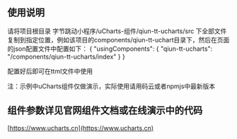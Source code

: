 ## 使用说明
请将项目根目录 字节跳动小程序/uCharts-组件/qiun-tt-ucharts/src 下全部文件复制到指定位置，例如该项目的components/qiun-tt-uchart目录下，然后在页面的json配置文件中配置如下：
{
  "usingComponents": {
    "qiun-tt-ucharts": "/components/qiun-tt-ucharts/index"
  }
}

配置好后即可在ttml文件中使用

<view class="charts">
  <qiun-tt-ucharts type="column" canvas2d="{{true}}" opts="{{opts}}" chartData="{{chartData}}" bindcomplete="complete"/>
</view>

注：示例中uCharts组件仅做演示，实际使用请用码云或者npmjs中最新版本

## 组件参数详见官网组件文档或在线演示中的代码

[https://www.ucharts.cn](https://www.ucharts.cn)